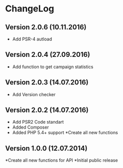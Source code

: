 # ChangeLog


## Version 2.0.6 (10.11.2016)
* Add PSR-4 autload

## Version 2.0.4 (27.09.2016)
* Add function to get campaign statistics

## Version 2.0.3 (14.07.2016)
* Add Version checker

## Version 2.0.2 (14.07.2016)
* Add PSR2 Code standart
* Added Composer
* Added PHP 5.4+ support
*Create all new functions

## Version 1.0.0 (12.07.2014)
*Create all new functions for API
*Initial public release

